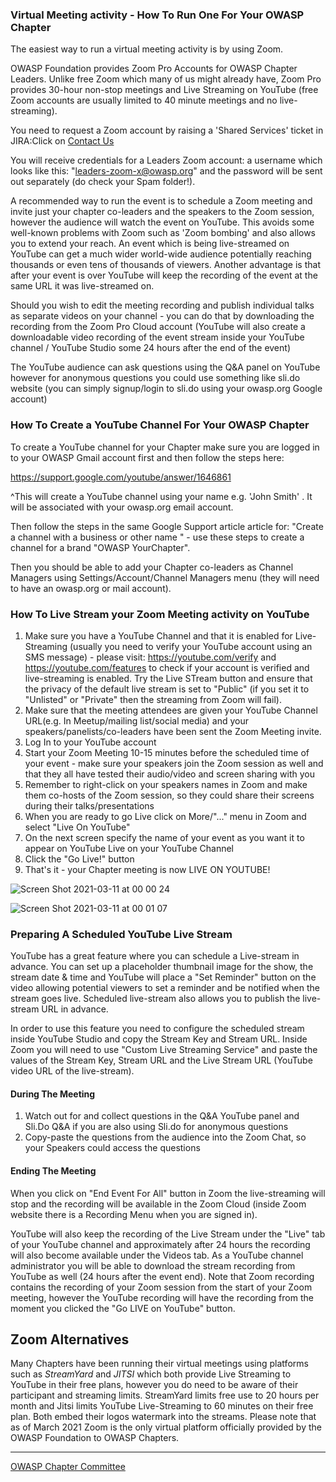 ### Virtual Meeting activity - How To Run One For Your OWASP Chapter

The easiest way to run a virtual meeting activity is by using Zoom.

OWASP Foundation provides Zoom Pro Accounts for OWASP Chapter Leaders. Unlike free Zoom which many of us might already have, Zoom Pro provides 30-hour non-stop meetings and Live Streaming on YouTube (free Zoom accounts are usually limited to 40 minute meetings and no live-streaming).


You need to request a Zoom account by raising a 'Shared Services' ticket in JIRA:Click on [Contact Us](https://owasporg.atlassian.net/servicedesk/customer/portals)

You will receive credentials for a Leaders Zoom account: a username which looks like this: "leaders-zoom-x@owasp.org" and the password will be sent out separately (do check your Spam folder!).

A recommended way to run the event is to schedule a Zoom meeting and invite just your chapter co-leaders and the speakers to the Zoom session, however the audience will watch the event on YouTube. This avoids some well-known problems with Zoom such as 'Zoom bombing' and also allows you to extend your reach. An event which is being live-streamed on YouTube can get a much wider world-wide audience potentially reaching thousands or even tens of thousands of viewers. 
Another advantage is that after your event is over YouTube will keep the recording of the event at the same URL it was live-streamed on.

Should you wish to edit the meeting recording and publish individual talks as separate videos on your channel - you can do that by downloading the recording from the Zoom Pro Cloud account (YouTube will also create a downloadable video recording of the event stream inside your YouTube channel / YouTube Studio some 24 hours after the end of the event)

The YouTube audience can ask questions using the Q&A panel on YouTube however for anonymous questions you could use something like sli.do website (you can simply signup/login to sli.do using your owasp.org Google account) 

### How To Create a YouTube Channel For Your OWASP Chapter

To create a YouTube channel for your Chapter make sure you are logged in to your OWASP Gmail account first and then follow the steps here:

https://support.google.com/youtube/answer/1646861

^This will create a YouTube channel using your name e.g. 'John Smith' . It will be associated with your owasp.org email account.

Then follow the steps in the same Google Support article article for:
"Create a channel with a business or other name " - use these steps to create a channel for a brand "OWASP YourChapter".

Then you should be able to add your Chapter co-leaders as Channel Managers using Settings/Account/Channel Managers menu (they will need to have an owasp.org or mail account).

### How To Live Stream your Zoom Meeting activity on YouTube

1. Make sure you have a YouTube Channel and that it is enabled for Live-Streaming (usually you need to verify your YouTube account using an SMS message) - please visit: https://youtube.com/verify and https://youtube.com/features to check if your account is verified and live-streaming is enabled. Try the Live STream button and ensure that the privacy of the default live stream is set to "Public" (if you set it to "Unlisted" or "Private" then the streaming from Zoom will fail).
2. Make sure that the meeting attendees are given your YouTube Channel URL(e.g. In Meetup/mailing list/social media) and your speakers/panelists/co-leaders have been sent the Zoom Meeting invite.
3. Log In to your YouTube account
4. Start your Zoom Meeting 10-15 minutes before the scheduled time of your event - make sure your speakers join the Zoom session as well and that they all have tested their audio/video and screen sharing with you
5. Remember to right-click on your speakers names in Zoom and make them co-hosts of the Zoom session, so they could share their screens during their talks/presentations
6. When you are ready to go Live click on More/"..." menu in Zoom and select "Live On YouTube"
7. On the next screen specify the name of your event as you want it to appear on YouTube Live on your YouTube Channel
8. Click the "Go Live!" button
9. That's it - your Chapter meeting is now LIVE ON YOUTUBE!

![Screen Shot 2021-03-11 at 00 00 24](https://user-images.githubusercontent.com/20112179/110720189-0f1e7100-8206-11eb-9669-852ca5e69b25.png)

![Screen Shot 2021-03-11 at 00 01 07](https://user-images.githubusercontent.com/20112179/110720197-134a8e80-8206-11eb-991b-bd0fdfbe6cb4.png)

### Preparing A Scheduled YouTube Live Stream

YouTube has a great feature where you can schedule a Live-stream in advance. You can set up a placeholder thumbnail image for the show, the stream date & time and YouTube will place a "Set Reminder" button on the video allowing potential viewers to set a reminder and be notified when the stream goes live. Scheduled live-stream also allows you to publish the live-stream URL in advance.

In order to use this feature you need to configure the scheduled stream inside YouTube Studio and copy the Stream Key and Stream URL. Inside Zoom you will need to use "Custom Live Streaming Service" and paste the values of the Stream Key, Stream URL and the Live Stream URL (YouTube video URL of the live-stream). 

#### During The Meeting

1. Watch out for and collect questions in the Q&A YouTube panel and Sli.Do Q&A if you are also using Sli.do for anonymous questions
2. Copy-paste the questions from the audience into the Zoom Chat, so your Speakers could access the questions

#### Ending The Meeting

When you click on "End Event For All" button in Zoom the live-streaming will stop and the recording will be available in the Zoom Cloud (inside Zoom website there is a Recording Menu when you are signed in).

YouTube will also keep the recording of the Live Stream under the "Live" tab of your YouTube channel and approximately after 24 hours the recording will also become available under the Videos tab. As a YouTube channel administrator you will be able to download the stream recording from YouTube as well (24 hours after the event end). Note that Zoom recording contains the recording of your Zoom session from the start of your Zoom meeting, however the YouTube recording will have the recording from the moment you clicked the "Go LIVE on YouTube" button. 



## Zoom Alternatives

Many Chapters have been running their virtual meetings using platforms such as *StreamYard* and *JITSI* which both provide Live Streaming to YouTube in their free plans, however you do need to be aware of their participant and streaming limits. StreamYard limits free use to 20 hours per month and Jitsi limits YouTube Live-Streaming to 60 minutes on their free plan. Both embed their logos watermark into the streams. Please note that as of March 2021 Zoom is the only virtual platform officially provided by the OWASP Foundation to OWASP Chapters.

---

[OWASP Chapter Committee](https://owasp.org/www-committee-chapter/)

